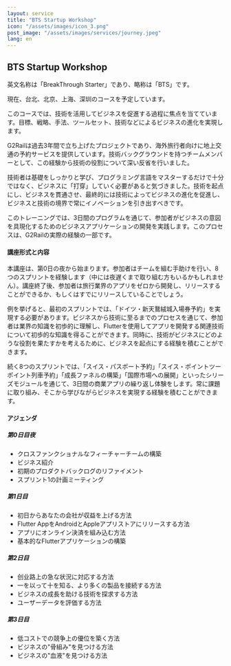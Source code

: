 ```yaml
---
layout: service
title: "BTS Startup Workshop"
icon: "/assets/images/icon_3.png"
post_image: "/assets/images/services/journey.jpeg"
lang: en
---
```


<h2>BTS Startup Workshop</h2>

英文名称は「BreakThrough Starter」であり、略称は「BTS」です。

現在、台北、北京、上海、深圳のコースを予定しています。

このコースでは、技術を活用してビジネスを促進する過程に焦点を当てています。目標、戦略、手法、ツールセット、技術などによるビジネスの進化を実現します。

G2Railは過去3年間で立ち上げたプロジェクトであり、海外旅行者向けに地上交通の予約サービスを提供しています。技術バックグラウンドを持つチームメンバーとして、この経験から技術の役割について深い反省を行いました。

技術者は基礎をしっかりと学び、プログラミング言語をマスターするだけで十分ではなく、ビジネスに「打穿」していく必要があると気づきました。技術を起点にし、ビジネスを貫通させ、最終的には技術によってビジネスの進化を促進し、ビジネスと技術の境界で常にイノベーションを引き出すべきです。

このトレーニングでは、3日間のプログラムを通じて、参加者がビジネスの意図を具現化するためのビジネスアプリケーションの開発を実践します。このプロセスは、G2Railの実際の経験の一部です。

#### 講座形式と内容

本講座は、第0日の夜から始まります。参加者はチームを組む手助けを行い、8つのスプリントを経験します（中には夜遅くまで取り組む方もいるかもしれません）。講座終了後、参加者は旅行業界のアプリをゼロから開発し、リリースすることができるか、もしくはすでにリリースしていることでしょう。

例を挙げると、最初のスプリントでは、「ドイツ・新天鵞絨城入場券予約」を実現する必要があります。ビジネスから技術に至るまでのプロセスを通じて、参加者は業界の知識を初歩的に理解し、Flutterを使用してアプリを開発する関連技術について初歩的な知識を得ることができます。同時に、技術がビジネスにどのような役割を果たすかを考えるために、ビジネスを起点にする経験を積むことができます。

続く8つのスプリントでは、「スイス・パスポート予約」「スイス・ポイントツーポイント列車予約」「成長ファネルの構築」「国際市場への展開」といったシリーズモジュールを通じて、3日間の商業アプリの繰り返し体験をします。常に課題に取り組み、そこから学びながらビジネスを実現する経験を積むことができます。

#### アジェンダ

##### 第0日目夜

* クロスファンクショナルなフィーチャーチームの構築
* ビジネス紹介
* 初期のプロダクトバックログのリファイメント
* スプリント1の計画ミーティング

##### 第1日目 

* 初日からあなたの会社が収益を上げる方法
* Flutter AppをAndroidとAppleアプリストアにリリースする方法
* アプリにオンライン決済を組み込む方法
* 基本的なFlutterアプリケーションの構築

##### 第2日目 

* 创业路上の急な状況に対応する方法
* 一を以って十を知る、より多くの製品を接続する方法
* ビジネスの成長を助ける技術を探求する方法
* ユーザーデータを評価する方法

##### 第3日目 

* 低コストでの競争上の優位を築く方法
* ビジネスの"骨組み"を見つける方法
* ビジネスの"血液"を見つける方法